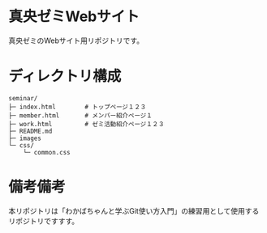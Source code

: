 # 真央ゼミWebサイト
真央ゼミのWebサイト用リポジトリです。

# ディレクトリ構成
```
seminar/
├─ index.html        # トップページ１２３
├─ member.html       # メンバー紹介ページ１
├─ work.html         # ゼミ活動紹介ページ１２３
├─ README.md
├─ images
└─ css/
    └─ common.css
```

# 備考備考
本リポジトリは「わかばちゃんと学ぶGit使い方入門」の練習用として使用するリポジトリですすす。